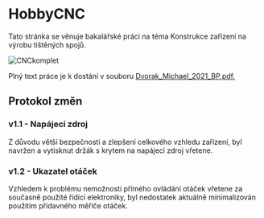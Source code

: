 # HobbyCNC

Tato stránka se věnuje bakalářské práci na téma Konstrukce zařízení na výrobu tištěných spojů.

![CNCkomplet](https://user-images.githubusercontent.com/39034317/145979845-69e9103b-3668-4b7f-b984-89ab256c2aaf.jpeg)

Plný text práce je k dostání v souboru [Dvorak_Michael_2021_BP.pdf.](Dvorak_Michael_2021_BP.pdf)

## 

## Protokol změn

### v1.1 - Napájecí zdroj

Z důvodu větší bezpečnosti a zlepšení celkového vzhledu zařízení, byl navržen a vytisknut držák s krytem na napájecí zdroj vřetene. 

### v1.2 - Ukazatel otáček

Vzhledem k problému nemožnosti přímého ovládání otáček vřetene za současně použité řídící elektroniky, byl nedostatek aktuálně minimalizován použitím přídavného měřiče otáček.

